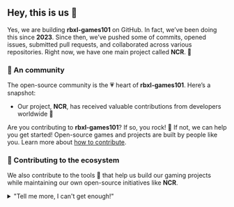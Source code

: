 ## Hey, this is us 👋

Yes, we are building **rbxl-games101** on GitHub. In fact, we’ve been doing this since **2023**. Since then, we’ve pushed some of commits, opened issues, submitted pull requests, and collaborated across various repositories. Right now, we have one main project called **NCR**. 🤯 

### 🍿 An community

The open-source community is the 💗 heart of **rbxl-games101**. Here’s a snapshot:

- Our project, **NCR**, has received valuable contributions from developers worldwide 🚀

Are you contributing to **rbxl-games101**? If so, you rock! 🎸 If not, we can help you get started! Open-source games and projects are built by people like you. Learn more about [how to contribute](https://opensource.guide/).

### 🦦 Contributing to the ecosystem

We also contribute to the tools 🔧 that help us build our gaming projects while maintaining our own open-source initiatives like **NCR**.

<details>
	<summary>"Tell me more, I can't get enough!"</summary>
	<br>
	<ul>
	<li>**rbxl-games101** is built using various open-source technologies relevant to game development.</li>
		<li>The open-source projects our contributors have most engaged with include:
			<ul>
				<li>**NCR**</li>
			</ul>
		</li>
	</ul>
</details>
